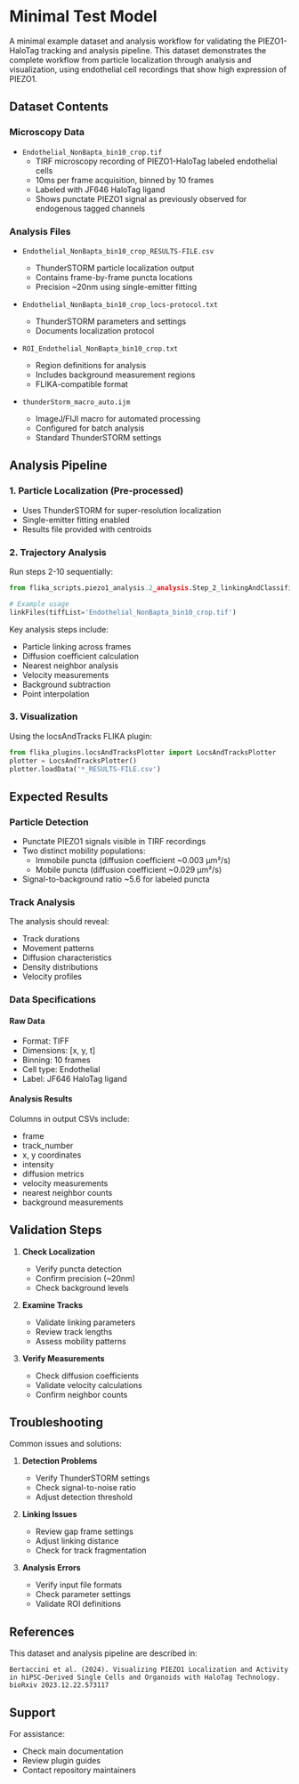 # Minimal Test Model

A minimal example dataset and analysis workflow for validating the PIEZO1-HaloTag tracking and analysis pipeline. This dataset demonstrates the complete workflow from particle localization through analysis and visualization, using endothelial cell recordings that show high expression of PIEZO1.

## Dataset Contents

### Microscopy Data
- `Endothelial_NonBapta_bin10_crop.tif`
  - TIRF microscopy recording of PIEZO1-HaloTag labeled endothelial cells
  - 10ms per frame acquisition, binned by 10 frames
  - Labeled with JF646 HaloTag ligand
  - Shows punctate PIEZO1 signal as previously observed for endogenous tagged channels

### Analysis Files
- `Endothelial_NonBapta_bin10_crop_RESULTS-FILE.csv`
  - ThunderSTORM particle localization output
  - Contains frame-by-frame puncta locations
  - Precision ~20nm using single-emitter fitting

- `Endothelial_NonBapta_bin10_crop_locs-protocol.txt`
  - ThunderSTORM parameters and settings
  - Documents localization protocol

- `ROI_Endothelial_NonBapta_bin10_crop.txt`
  - Region definitions for analysis
  - Includes background measurement regions
  - FLIKA-compatible format

- `thunderStorm_macro_auto.ijm`
  - ImageJ/FIJI macro for automated processing
  - Configured for batch analysis
  - Standard ThunderSTORM settings

## Analysis Pipeline

### 1. Particle Localization (Pre-processed)
- Uses ThunderSTORM for super-resolution localization
- Single-emitter fitting enabled
- Results file provided with centroids

### 2. Trajectory Analysis
Run steps 2-10 sequentially:
```python
from flika_scripts.piezo1_analysis.2_analysis.Step_2_linkingAndClassification import linkFiles

# Example usage
linkFiles(tiffList='Endothelial_NonBapta_bin10_crop.tif')
```

Key analysis steps include:
- Particle linking across frames
- Diffusion coefficient calculation
- Nearest neighbor analysis 
- Velocity measurements
- Background subtraction
- Point interpolation

### 3. Visualization
Using the locsAndTracks FLIKA plugin:
```python
from flika_plugins.locsAndTracksPlotter import LocsAndTracksPlotter
plotter = LocsAndTracksPlotter()
plotter.loadData('*_RESULTS-FILE.csv')
```

## Expected Results

### Particle Detection
- Punctate PIEZO1 signals visible in TIRF recordings
- Two distinct mobility populations:
  - Immobile puncta (diffusion coefficient ~0.003 μm²/s)
  - Mobile puncta (diffusion coefficient ~0.029 μm²/s)
- Signal-to-background ratio ~5.6 for labeled puncta

### Track Analysis
The analysis should reveal:
- Track durations
- Movement patterns
- Diffusion characteristics
- Density distributions
- Velocity profiles

### Data Specifications

#### Raw Data
- Format: TIFF
- Dimensions: [x, y, t]
- Binning: 10 frames
- Cell type: Endothelial
- Label: JF646 HaloTag ligand

#### Analysis Results
Columns in output CSVs include:
- frame
- track_number
- x, y coordinates
- intensity
- diffusion metrics
- velocity measurements
- nearest neighbor counts
- background measurements

## Validation Steps

1. **Check Localization**
   - Verify puncta detection
   - Confirm precision (~20nm)
   - Check background levels

2. **Examine Tracks**
   - Validate linking parameters
   - Review track lengths
   - Assess mobility patterns

3. **Verify Measurements**
   - Check diffusion coefficients
   - Validate velocity calculations
   - Confirm neighbor counts

## Troubleshooting

Common issues and solutions:

1. **Detection Problems**
   - Verify ThunderSTORM settings
   - Check signal-to-noise ratio
   - Adjust detection threshold

2. **Linking Issues**
   - Review gap frame settings
   - Adjust linking distance
   - Check for track fragmentation

3. **Analysis Errors**
   - Verify input file formats
   - Check parameter settings
   - Validate ROI definitions

## References

This dataset and analysis pipeline are described in:
```
Bertaccini et al. (2024). Visualizing PIEZO1 Localization and Activity in hiPSC-Derived Single Cells and Organoids with HaloTag Technology. bioRxiv 2023.12.22.573117
```

## Support

For assistance:
- Check main documentation
- Review plugin guides
- Contact repository maintainers
